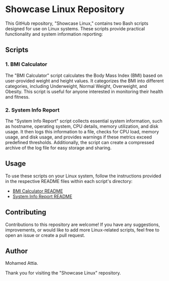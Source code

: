 # Showcase Linux Repository

This GitHub repository, "Showcase Linux," contains two Bash scripts designed for use on Linux systems. These scripts provide practical functionality and system information reporting:

## Scripts

### 1. BMI Calculator

The "BMI Calculator" script calculates the Body Mass Index (BMI) based on user-provided weight and height values. It categorizes the BMI into different categories, including Underweight, Normal Weight, Overweight, and Obesity. This script is useful for anyone interested in monitoring their health and fitness.

### 2. System Info Report

The "System Info Report" script collects essential system information, such as hostname, operating system, CPU details, memory utilization, and disk usage. It then logs this information to a file, checks for CPU load, memory usage, and disk usage, and provides warnings if these metrics exceed predefined thresholds. Additionally, the script can create a compressed archive of the log file for easy storage and sharing.

## Usage

To use these scripts on your Linux system, follow the instructions provided in the respective README files within each script's directory:

- [BMI Calculator README](bmi_calculator/README.md)
- [System Info Report README](system_info_report/README.md)

## Contributing

Contributions to this repository are welcome! If you have any suggestions, improvements, or would like to add more Linux-related scripts, feel free to open an issue or create a pull request.

## Author

Mohamed Attia.

Thank you for visiting the "Showcase Linux" repository. 
